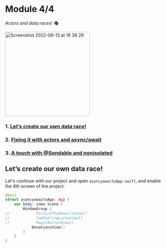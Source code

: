 # Module 4/4

*Actors and data races! 🎭*

<img width="273" alt="Screenshot 2022-06-13 at 16 38 29" src="https://user-images.githubusercontent.com/35912614/173378764-9ee73a51-a889-460c-8381-81c1183f20c9.png">

### 1. [Let’s create our own data race!]()
### 2. [Fixing it with actors and async/await]()
### 3. [A touch with @Sendable and nonisolated]()

## Let’s create our own data race!

Let's continue with our project and open `asyncyawaituApp.swift`, and enable the 4th screen of the project:
```swift
@main
struct asyncyawaituApp: App {
    var body: some Scene {
        WindowGroup {
//            PictureThumbnailsView()
//            IamFeelingLuckyView()
//            MagicButtonView()
            DonationsView()
        }
    }
}
```
